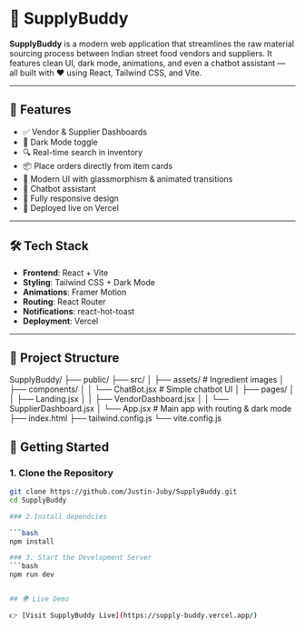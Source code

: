 # 🛒 SupplyBuddy

**SupplyBuddy** is a modern web application that streamlines the raw material sourcing process between Indian street food vendors and suppliers. It features clean UI, dark mode, animations, and even a chatbot assistant — all built with ❤️ using React, Tailwind CSS, and Vite.

---

## 🌟 Features

- ✅ Vendor & Supplier Dashboards
- 🌙 Dark Mode toggle
- 🔍 Real-time search in inventory
- 📦 Place orders directly from item cards
- 🎨 Modern UI with glassmorphism & animated transitions
- 🤖 Chatbot assistant
- 📱 Fully responsive design
- 🚀 Deployed live on Vercel

---

## 🛠️ Tech Stack

- **Frontend**: React + Vite
- **Styling**: Tailwind CSS + Dark Mode
- **Animations**: Framer Motion
- **Routing**: React Router
- **Notifications**: react-hot-toast
- **Deployment**: Vercel

---

## 📂 Project Structure

SupplyBuddy/
├── public/
├── src/
│ ├── assets/ # Ingredient images
│ ├── components/
│ │ └── ChatBot.jsx # Simple chatbot UI
│ ├── pages/
│ │ ├── Landing.jsx
│ │ ├── VendorDashboard.jsx
│ │ └── SupplierDashboard.jsx
│ └── App.jsx # Main app with routing & dark mode
├── index.html
├── tailwind.config.js
└── vite.config.js

## 🚀 Getting Started

### 1. Clone the Repository

```bash
git clone https://github.com/Justin-Juby/SupplyBuddy.git
cd SupplyBuddy

### 2.Install dependcies

```bash
npm install

### 3. Start the Development Server
```bash
npm run dev


## 🌍 Live Demo

👉 [Visit SupplyBuddy Live](https://supply-buddy.vercel.app/)
